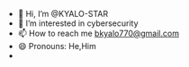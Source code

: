 - 👋 Hi, I’m @KYALO-STAR
- 👀 I’m interested in cybersecurity  
- 📫 How to reach me bkyalo770@gmail.com
- 😄 Pronouns: He,Him
- 

<!---
KYALO-STAR/KYALO-STAR is a ✨ special ✨ repository because its `README.md` (this file) appears on your GitHub profile.
You can click the Preview link to take a look at your changes.
--->
